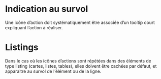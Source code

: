 # Indication au survol

Une icône d’action doit systématiquement être associée d’un tooltip court expliquant l’action à réaliser.

# Listings

Dans le cas où les icônes d’actions sont répétées dans des éléments de type listing (cartes, listes, tables), elles doivent être cachées par défaut, et apparaitre au survol de l’élément ou de la ligne. 
